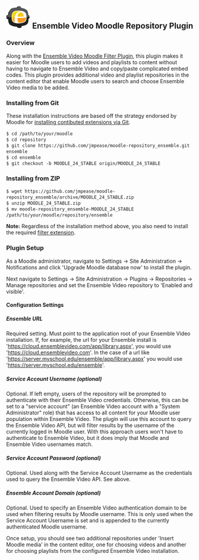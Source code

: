 ## ![Ensemble Video logo](ext_chooser/css/images/logo.png) Ensemble Video Moodle Repository Plugin

### Overview

Along with the [Ensemble Video Moodle Filter Plugin](https://github.com/jmpease/moodle-filter_ensemble), this plugin
makes it easier for Moodle users to add videos and playlists to content without
having to navigate to Ensemble Video and copy/paste complicated embed codes.  This
plugin provides additional video and playlist repositories in the content editor that enable
Moodle users to search and choose Ensemble Video media to be added.

### Installing from Git

These installation instructions are based off the strategy endorsed by Moodle
for [installing contibuted extensions via Git](http://docs.moodle.org/24/en/Git_for_Administrators#Installing_a_contributed_extension_from_its_Git_repository).

    $ cd /path/to/your/moodle
    $ cd repository
    $ git clone https://github.com/jmpease/moodle-repository_ensemble.git ensemble
    $ cd ensemble
    $ git checkout -b MOODLE_24_STABLE origin/MOODLE_24_STABLE


### Installing from ZIP

    $ wget https://github.com/jmpease/moodle-repository_ensemble/archive/MOODLE_24_STABLE.zip
    $ unzip MOODLE_24_STABLE.zip
    $ mv moodle-repository_ensemble-MOODLE_24_STABLE /path/to/your/moodle/repository/ensemble


**Note:** Regardless of the installation method above, you also need to install the required [filter extension](https://github.com/jmpease/moodle-filter_ensemble).


### Plugin Setup

As a Moodle administrator, navigate to Settings -> Site Administration -> Notifications
and click 'Upgrade Moodle database now' to install the plugin.

Next navigate to Settings -> Site Administration -> Plugins -> Repositories -> Manage repositories
and set the Ensemble Video repository to 'Enabled and visible'.

#### Configuration Settings

##### Ensemble URL
Required setting.  Must point to the application root of your Ensemble Video
installation.  If, for example, the url for your Ensemble install is
'https://cloud.ensemblevideo.com/app/library.aspx', you would use
'https://cloud.ensemblevideo.com'.  In the case of a url like
'https://server.myschool.edu/ensemble/app/library.aspx' you would use
'https://server.myschool.edu/ensemble'.

##### Service Account Username (optional)

Optional.  If left empty, users of the repository will be prompted to
authenticate with their Ensemble Video credentials. Otherwise, this can be set
to a "service account" (an Ensemble Video account with a "System Administrator"
role) that has access to all content for your Moodle user population within
Ensemble Video.  The plugin will use this account to query the Ensemble Video
API, but will filter results by the username of the currently logged in Moodle
user.  With this approach users won't have to authenticate to Ensemble Video,
but it does imply that Moodle and Ensemble Video usernames match.

##### Service Account Password (optional)

Optional.  Used along with the Service Account Username as the credentials used
to query the Ensemble Video API.  See above.

##### Ensemble Account Domain (optional)

Optional.  Used to specify an Ensemble Video authentication domain to be used
when filtering results by Moodle username.  This is only used when the Service
Account Username is set and is appended to the currently authenticated Moodle
username.


Once setup, you should see two additional repositories under 'Insert Moodle media' in the
content editor, one for choosing videos and another for choosing playlists from the
configured Ensemble Video installation.
